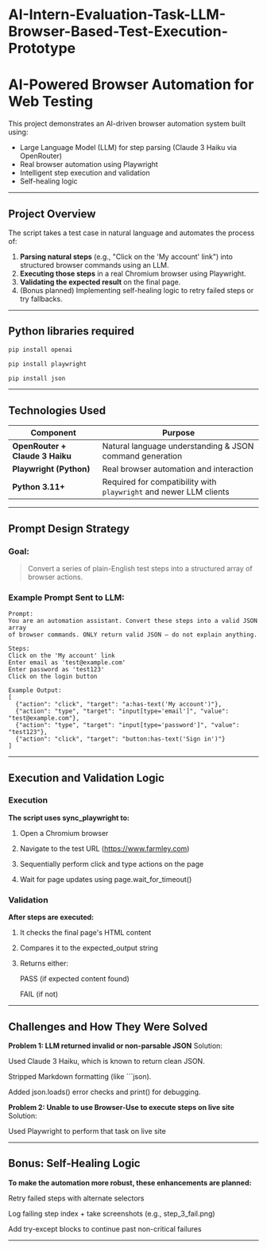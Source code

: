 # AI-Intern-Evaluation-Task-LLM-Browser-Based-Test-Execution-Prototype
# AI-Powered Browser Automation for Web Testing

This project demonstrates an AI-driven browser automation system built using:

-  Large Language Model (LLM) for step parsing (Claude 3 Haiku via OpenRouter)
-  Real browser automation using Playwright
-  Intelligent step execution and validation
-  Self-healing logic

---

## Project Overview

The script takes a test case in natural language and automates the process of:

1. **Parsing natural steps** (e.g., "Click on the 'My account' link") into structured browser commands using an LLM.
2. **Executing those steps** in a real Chromium browser using Playwright.
3. **Validating the expected result** on the final page.
4. (Bonus planned) Implementing self-healing logic to retry failed steps or try fallbacks.

---

## Python libraries required
```bash
pip install openai
```
```bash
pip install playwright
```
```bash
pip install json
```

---


## Technologies Used

| Component | Purpose |
|----------|---------|
| **OpenRouter + Claude 3 Haiku** | Natural language understanding & JSON command generation |
| **Playwright (Python)** | Real browser automation and interaction |
| **Python 3.11+** | Required for compatibility with `playwright` and newer LLM clients |

---

## Prompt Design Strategy

### Goal:
> Convert a series of plain-English test steps into a structured array of browser actions.

### Example Prompt Sent to LLM:

```plaintext
Prompt:
You are an automation assistant. Convert these steps into a valid JSON array 
of browser commands. ONLY return valid JSON — do not explain anything.

Steps:
Click on the 'My account' link
Enter email as 'test@example.com'
Enter password as 'test123'
Click on the login button

Example Output:
[
  {"action": "click", "target": "a:has-text('My account')"},
  {"action": "type", "target": "input[type='email']", "value": "test@example.com"},
  {"action": "type", "target": "input[type='password']", "value": "test123"},
  {"action": "click", "target": "button:has-text('Sign in')"}
]
```
---

## Execution and Validation Logic

### Execution
**The script uses sync_playwright to:**

1. Open a Chromium browser

2. Navigate to the test URL (https://www.farmley.com)

3. Sequentially perform click and type actions on the page

4. Wait for page updates using page.wait_for_timeout()

### Validation
**After steps are executed:**

1. It checks the final page's HTML content

2. Compares it to the expected_output string

3. Returns either:

   PASS (if expected content found)

   FAIL (if not)

---

## Challenges and How They Were Solved
**Problem 1: LLM returned invalid or non-parsable JSON**
Solution:

Used Claude 3 Haiku, which is known to return clean JSON.

Stripped Markdown formatting (like ```json).

Added json.loads() error checks and print() for debugging.

**Problem 2: Unable to use Browser-Use to execute steps on live site**
Solution:

Used Playwright to perform that task on live site

---

## Bonus: Self-Healing Logic
**To make the automation more robust, these enhancements are planned:**

Retry failed steps with alternate selectors

Log failing step index + take screenshots (e.g., step_3_fail.png)

Add try-except blocks to continue past non-critical failures


---

